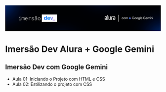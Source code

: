 ![alt text](image.png)

# Imersão Dev Alura + Google Gemini

## Imersão Dev com Google Gemini

- Aula 01: Iniciando o Projeto com HTML e CSS
- Aula 02: Estilizando o projeto com CSS

